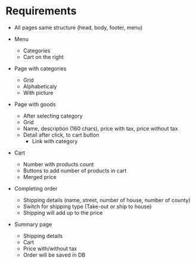 # Requirements
- All pages same structure (head, body, footer, menu)
- Menu
    - Categories
    - Cart on the right

- Page with categories
    - Grid
    - Alphabeticaly
    - With picture

- Page with goods
    - After selecting category
    - Grid
    - Name, description (160 chars), price with tax, price without tax
    - Detail after click, to cart button
        - Link with category

- Cart
    - Number with products count
    - Buttons to add number of products in cart
    - Merged price

- Completing order
    - Shipping details (name, street, number of house, number of county)
    - Switch for shipping type (Take-out or ship to house)
    - Shipping will add up to the price

- Summary page
    - Shipping details
    - Cart
    - Price with/without tax
    - Order will be saved in DB